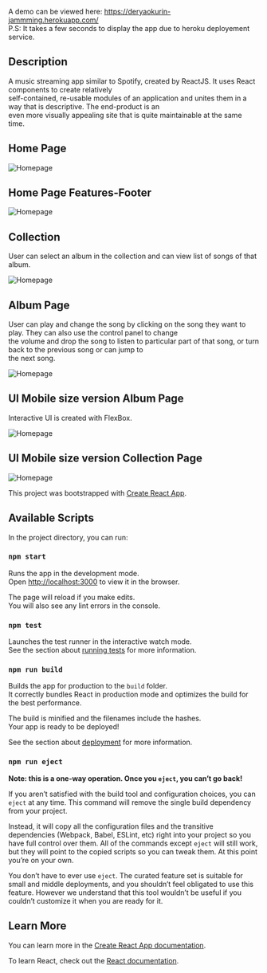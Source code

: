 A demo can be viewed here: https://deryaokurin-jammming.herokuapp.com/<br>
P.S: It takes a few seconds to display the app due to heroku deployement service.

## Description 
A music streaming app similar to Spotify, created by ReactJS. It uses React components to create relatively <br> 
self-contained, re-usable modules of an application and unites them in a way that is descriptive. The end-product is an <br> 
even more visually appealing site that is quite maintainable at the same time.

## Home Page

![Homepage](https://github.com/DeryaKurin/bloc-jams-react/blob/master/public/showcase/Screen%20Shot%202019-01-27%20at%201.23.00%20PM.png)

## Home Page Features-Footer

![Homepage](https://github.com/DeryaKurin/bloc-jams-react/blob/master/public/showcase/Screen%20Shot%202019-01-27%20at%201.25.42%20PM.png)

## Collection 
User can select an album in the collection and can view list of songs of that album.<br>

![Homepage](https://github.com/DeryaKurin/bloc-jams-react/blob/master/public/showcase/Screen%20Shot%202019-01-27%20at%201.24.09%20PM.png)

## Album Page

User can play and change the song by clicking on the song they want to play. They can also use the control panel to change<br> 
the volume and drop the song to listen to particular part of that song, or turn back to the previous song or can jump to <br> 
the next song. <br>

![Homepage](https://github.com/DeryaKurin/bloc-jams-react/blob/master/public/showcase/Screen%20Shot%202019-01-27%20at%201.25.24%20PM.png)

## UI Mobile size version Album Page

Interactive UI is created with FlexBox.

![Homepage](https://github.com/DeryaKurin/bloc-jams-react/blob/master/public/showcase/Screen%20Shot%202019-01-27%20at%201.24.57%20PM.png)

## UI Mobile size version Collection Page

![Homepage](https://github.com/DeryaKurin/bloc-jams-react/blob/master/public/showcase/Screen%20Shot%202019-01-27%20at%201.24.34%20PM.png)


This project was bootstrapped with [Create React App](https://github.com/facebook/create-react-app).

## Available Scripts

In the project directory, you can run:

### `npm start`

Runs the app in the development mode.<br>
Open [http://localhost:3000](http://localhost:3000) to view it in the browser.

The page will reload if you make edits.<br>
You will also see any lint errors in the console.

### `npm test`

Launches the test runner in the interactive watch mode.<br>
See the section about [running tests](https://facebook.github.io/create-react-app/docs/running-tests) for more information.

### `npm run build`

Builds the app for production to the `build` folder.<br>
It correctly bundles React in production mode and optimizes the build for the best performance.

The build is minified and the filenames include the hashes.<br>
Your app is ready to be deployed!

See the section about [deployment](https://facebook.github.io/create-react-app/docs/deployment) for more information.

### `npm run eject`

**Note: this is a one-way operation. Once you `eject`, you can’t go back!**

If you aren’t satisfied with the build tool and configuration choices, you can `eject` at any time. This command will remove the single build dependency from your project.

Instead, it will copy all the configuration files and the transitive dependencies (Webpack, Babel, ESLint, etc) right into your project so you have full control over them. All of the commands except `eject` will still work, but they will point to the copied scripts so you can tweak them. At this point you’re on your own.

You don’t have to ever use `eject`. The curated feature set is suitable for small and middle deployments, and you shouldn’t feel obligated to use this feature. However we understand that this tool wouldn’t be useful if you couldn’t customize it when you are ready for it.

## Learn More

You can learn more in the [Create React App documentation](https://facebook.github.io/create-react-app/docs/getting-started).

To learn React, check out the [React documentation](https://reactjs.org/).
